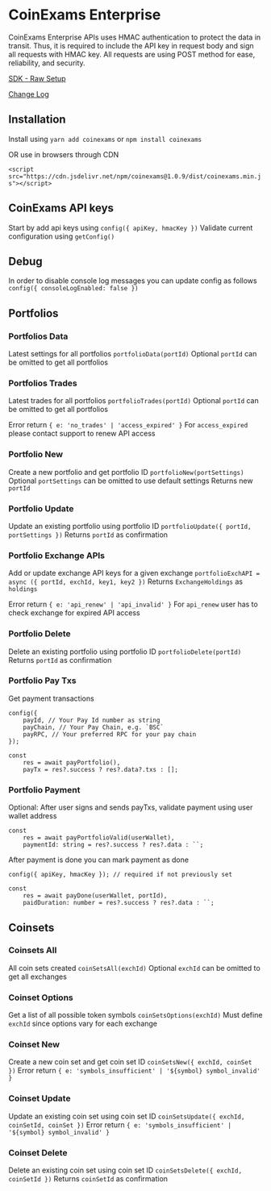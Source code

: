 # CoinExams Enterprise
CoinExams Enterprise APIs uses HMAC authentication to protect the data in transit. Thus, it is required to include the API key in request body and sign all requests with HMAC key. All requests are using POST method for ease, reliability, and security.

[SDK - Raw Setup](docs.md)

[Change Log](changes.md)

## Installation
Install using `yarn add coinexams` or `npm install coinexams` 

OR use in browsers through CDN

`<script src="https://cdn.jsdelivr.net/npm/coinexams@1.0.9/dist/coinexams.min.js"></script>`

## CoinExams API keys
Start by add api keys using `config({ apiKey, hmacKey })`
Validate current configuration using `getConfig()`

## Debug
In order to disable console log messages you can update config as follows
`config({ consoleLogEnabled: false })`

## Portfolios
### Portfolios Data
Latest settings for all portfolios `portfolioData(portId)`
Optional `portId` can be omitted to get all portfolios

### Portfolios Trades
Latest trades for all portfolios `portfolioTrades(portId)`
Optional `portId` can be omitted to get all portfolios

Error return `{ e: 'no_trades' | 'access_expired' }`
For `access_expired` please contact support to renew API access

### Portfolio New
Create a new portfolio and get portfolio ID `portfolioNew(portSettings)`
Optional `portSettings` can be omitted to use default settings
Returns new `portId`

### Portfolio Update
Update an existing portfolio using portfolio ID `portfolioUpdate({ portId, portSettings })`
Returns `portId` as confirmation

### Portfolio Exchange APIs
Add or update exchange API keys for a given exchange
`portfolioExchAPI = async ({ portId, exchId, key1, key2 })`
Returns `ExchangeHoldings` as `holdings` 

Error return `{ e: 'api_renew' | 'api_invalid' }`
For `api_renew` user has to check exchange for expired API access

### Portfolio Delete
Delete an existing portfolio using portfolio ID `portfolioDelete(portId)`
Returns `portId` as confirmation

### Portfolio Pay Txs
Get payment transactions
```
config({
    payId, // Your Pay Id number as string
    payChain, // Your Pay Chain, e.g. `BSC`
    payRPC, // Your preferred RPC for your pay chain
});

const 
    res = await payPortfolio(),
    payTx = res?.success ? res?.data?.txs : [];
```

### Portfolio Payment
Optional: After user signs and sends payTxs, validate payment using user wallet address
```
const 
    res = await payPortfolioValid(userWallet),
    paymentId: string = res?.success ? res?.data : ``;
```

After payment is done you can mark payment as done
```
config({ apiKey, hmacKey }); // required if not previously set

const 
    res = await payDone(userWallet, portId),
    paidDuration: number = res?.success ? res?.data : ``;
```

## Coinsets
### Coinsets All
All coin sets created `coinSetsAll(exchId)`
Optional `exchId` can be omitted to get all exchanges

### Coinset Options
Get a list of all possible token symbols `coinSetsOptions(exchId)`
Must define `exchId` since options vary for each exchange

### Coinset New
Create a new coin set and get coin set ID `coinSetsNew({ exchId, coinSet })`
Error return `{ e: 'symbols_insufficient' | '${symbol} symbol_invalid' }`

### Coinset Update
Update an existing coin set using coin set ID `coinSetsUpdate({ exchId, coinSetId, coinSet })`
Error return `{ e: 'symbols_insufficient' | '${symbol} symbol_invalid' }`

### Coinset Delete
Delete an existing coin set using coin set ID `coinSetsDelete({ exchId, coinSetId })`
Returns `coinSetId` as confirmation